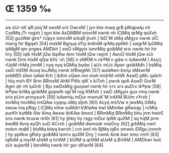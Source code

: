 # Œ 1359 ‰
---
sis sUr nK´qR joiq´M swsM srIr DwrxM ] jyn klw mwq grB pRiqpwlµ nh
CydMq jTr rogxh ] qyn klw AsQMBM srovrM nwnk nh iCjMiq qrMg qoXxh
]53] gusWeI girs† rUpyx ismrxM srbqR jIvxh ] lbD´M sMq sMgyx nwnk
sÍC mwrg hir Bgqxh ]54] mskM Bgnµq sYlµ krdmM qrMq ppIlkh ]
swgrM lµGMiq ipMgM qm prgws AMDkh ] swD sMgyix ismrMiq goibMd srix
nwnk hir hir hry ]55] iqlk hIxM jQw ibpRw Amr hIxM jQw rwjnh ]
AwvD hIxM jQw sUr nwnk Drm hIxM qQw bYs˜vh ]56] n sMKM n ck®M n
gdw n isAwmM ] Asçrj rUpM rhMq jnmM ] nyq nyq kQMiq bydw ] aUc mUc
Apwr goibMdh ] bsMiq swD irdXM Acuq buJMiq nwnk bfBwgIAh ]57]
auidAwn bsnµ sMswrM snbMDI sÍwn isAwl Krh ] ibKm sQwn mn moh midrM
mhW AswD pMc qskrh ] hIq moh BY Brm BRmxM AhM PWs qIK´x kiTnh ]
pwvk qoA AswD GorM Agm qIr nh lµGnh ] Bju swDsMig guopwl nwnk
hir crx srx auDrx ik®pw ]58] ik®pw krMq goibMd gopwlh sgl´M rog
KMfxh ] swD sMgyix gux rmq nwnk srix pUrn prmysurh ]59] isAwmlµ
mDur mwnuK´M irdXM BUim vYrxh ] invMiq hovMiq imiQAw cyqnµ sMq sÍjnh
]60] Acyq mUVw n jwxMq GtMq swsw inq pRqy ] iCjMq mhw suMdrI kWieAw
kwl kMinAw gRwsqy ] rcMiq purKh kutMb lIlw Ainq Awsw ibiKAw ibnod ]
BRmMiq BRmMiq bhu jnm hwirE srix nwnk kruxw mXh ]61] hy ijhby hy
rsgy mDur ipRA quXM ] sq hqM prm bwdM Avrq eyQh suD ACrxh ]
goibMd dwmodr mwDvy ]62] grbMiq nwrI mdon mqM ] blvMq blwq kwrxh
] crn kml nh BjMq iqRx smwin iDRgu jnmnh ] hy ppIlkw gRsty goibMd
ismrx quXM Dny ] nwnk Aink bwr nmo nmh ]63] iqRxM q myrM shkM q
hrIAM ] bUfM q qrIAM aUxM q BrIAM ] AMDkwr koit sUr aujwrM ] ibnvMiq
nwnk hir gur dXwrM ]64]
####
